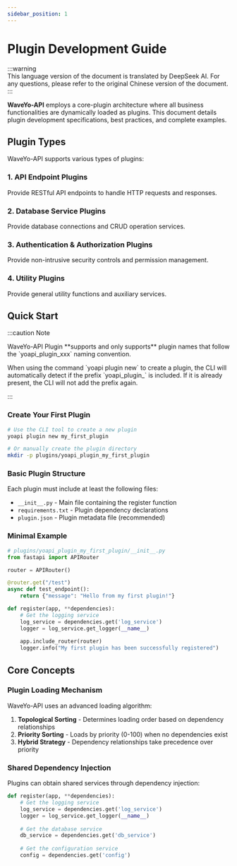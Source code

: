 ```yaml
---
sidebar_position: 1
---
```


# Plugin Development Guide

:::warning  
This language version of the document is translated by DeepSeek AI. For any questions, please refer to the original Chinese version of the document.  
:::

**WaveYo-API** employs a core-plugin architecture where all business functionalities are dynamically loaded as plugins. This document details plugin development specifications, best practices, and complete examples.

## Plugin Types

WaveYo-API supports various types of plugins:

### 1. API Endpoint Plugins
Provide RESTful API endpoints to handle HTTP requests and responses.

### 2. Database Service Plugins
Provide database connections and CRUD operation services.

### 3. Authentication & Authorization Plugins
Provide non-intrusive security controls and permission management.

### 4. Utility Plugins
Provide general utility functions and auxiliary services.

## Quick Start

:::caution Note
<p>WaveYo-API Plugin **supports and only supports** plugin names that follow the `yoapi_plugin_xxx` naming convention.</p>
<p>When using the command `yoapi plugin new` to create a plugin, the CLI will automatically detect if the prefix `yoapi_plugin_` is included. If it is already present, the CLI will not add the prefix again.</p>
:::

### Create Your First Plugin

```bash
# Use the CLI tool to create a new plugin
yoapi plugin new my_first_plugin

# Or manually create the plugin directory
mkdir -p plugins/yoapi_plugin_my_first_plugin
```

### Basic Plugin Structure

Each plugin must include at least the following files:

- `__init__.py` - Main file containing the register function
- `requirements.txt` - Plugin dependency declarations
- `plugin.json` - Plugin metadata file (recommended)

### Minimal Example

```python
# plugins/yoapi_plugin_my_first_plugin/__init__.py
from fastapi import APIRouter

router = APIRouter()

@router.get("/test")
async def test_endpoint():
    return {"message": "Hello from my first plugin!"}

def register(app, **dependencies):
    # Get the logging service
    log_service = dependencies.get('log_service')
    logger = log_service.get_logger(__name__)
    
    app.include_router(router)
    logger.info("My first plugin has been successfully registered")
```

## Core Concepts

### Plugin Loading Mechanism

WaveYo-API uses an advanced loading algorithm:

1. **Topological Sorting** - Determines loading order based on dependency relationships
2. **Priority Sorting** - Loads by priority (0-100) when no dependencies exist
3. **Hybrid Strategy** - Dependency relationships take precedence over priority

### Shared Dependency Injection

Plugins can obtain shared services through dependency injection:

```python
def register(app, **dependencies):
    # Get the logging service
    log_service = dependencies.get('log_service')
    logger = log_service.get_logger(__name__)
    
    # Get the database service
    db_service = dependencies.get('db_service')
    
    # Get the configuration service
    config = dependencies.get('config')
```